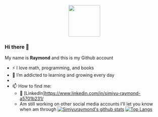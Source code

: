<div id="header" align="center">
  <img src="https://media.giphy.com/media/fvx95jkua5th3YeThr/giphy.gif" width="100"/>
  </div>
  

### Hi there 👋
My name is **Raymond** and this is my Github account

- :zap: I love math, programming, and books
- 🌱 I’m addicted to learning and growing every day
- 
- 📫 How to find me: 
  - :office: [LinkedIn]https://www.linkedin.com/in/simiyu-raymond-a5701b231/
  - Am still working on other social media accounts I'll let you know when am through
 [![Simiyuraymond's github stats](https://github-readme-stats.vercel.app/api?username=Ray026&count_private=true&show_icons=true&theme=radical&hide_rank=false)](https://github.com/Ray026/github-readme-stats)
 [![Top Langs](https://github-readme-stats.vercel.app/api/top-langs/?username=Ray026)](https://github.com/Ray026/github-readme-stats)
 
 
